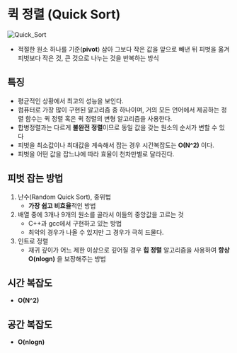 # **퀵 정렬 (Quick Sort)**
![Quick_Sort](https://upload.wikimedia.org/wikipedia/commons/9/9c/Quicksort-example.gif)
- 적절한 원소 하나를 기준(**pivot**) 삼아 그보다 작은 값을 앞으로 빼낸 뒤 피벗을 옮겨 피벗보다 작은 것, 큰 것으로 나누는 것을 반복하는 방식

## 특징
- 평균적인 상황에서 최고의 성능을 보인다.
- 컴퓨터로 가장 많이 구현된 알고리즘 중 하나이며, 거의 모든 언어에서 제공하는 정렬 함수는 퀵 정렬 혹은 퀵 정렬의 변형 알고리즘을 사용한다.
- 합병정렬과는 다르게 **불완전 정렬**이므로 동일 값을 갖는 원소의 순서가 변할 수 있다
- 피벗을 최소값이나 최대값을 계속해서 잡는 경우 시간복잡도는 **O(N^2)** 이다.
- 피벗을 어떤 값을 잡느냐에 따라 효율이 천차만별로 달라진다.

## 피벗 잡는 방법
1. 난수(Random Quick Sort), 중위법
    - **가장 쉽고 비효율**적인 방법
2. 배열 중에 3개나 9개의 원소를 골라서 이들의 중앙값을 고르는 것
    - C++과 gcc에서 구현하고 있는 방법
    - 최악의 경우가 나올 수 있지만 그 경우가 극히 드물다.
3. 인트로 정렬
    - 재귀 깊이가 어느 제한 이상으로 깊어질 경우 **힙 정렬** 알고리즘을 사용하여 **항상 O(nlogn)** 을 보장해주는 방법

## 시간 복잡도
- **O(N^2)**

## 공간 복잡도 
-  **O(nlogn)**


